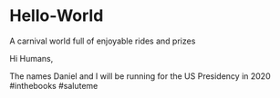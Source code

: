 # Hello-World
A carnival world full of enjoyable rides and prizes

Hi Humans,

The names Daniel and I will be running for the US Presidency in 2020 #inthebooks #saluteme
